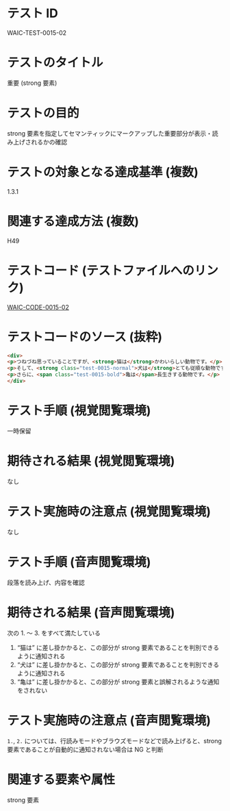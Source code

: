 

# テスト ID
WAIC-TEST-0015-02

# テストのタイトル
重要 (strong 要素)

# テストの目的
strong 要素を指定してセマンティックにマークアップした重要部分が表示・読み上げされるかの確認

# テストの対象となる達成基準 (複数)
1.3.1

# 関連する達成方法 (複数)
H49

# テストコード (テストファイルへのリンク)
[WAIC-CODE-0015-02](https://waic.github.io/as_test/WAIC-CODE/WAIC-CODE-0015-02.html)

# テストコードのソース (抜粋)
```html
<div>
<p>つねづね思っていることですが、<strong>猫は</strong>かわいらしい動物です。</p>
<p>そして、<strong class="test-0015-normal">犬は</strong>とても従順な動物です。</p>
<p>さらに、<span class="test-0015-bold">亀は</span>長生きする動物です。</p>
</div>

```
# テスト手順 (視覚閲覧環境)
一時保留

# 期待される結果 (視覚閲覧環境)
なし

# テスト実施時の注意点 (視覚閲覧環境)
なし

# テスト手順 (音声閲覧環境)
段落を読み上げ、内容を確認

# 期待される結果 (音声閲覧環境)
次の 1. 〜 3. をすべて満たしている
1. “猫は” に差し掛かかると、この部分が strong 要素であることを判別できるように通知される
2. “犬は” に差し掛かかると、この部分が strong 要素であることを判別できるように通知される
3. “亀は” に差し掛かかると、この部分が strong 要素と誤解されるような通知をされない

# テスト実施時の注意点 (音声閲覧環境)
`1.`, `2.` については、行読みモードやブラウズモードなどで読み上げると、strong 要素であることが自動的に通知されない場合は NG と判断

# 関連する要素や属性
strong 要素


